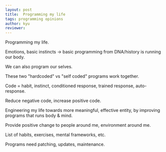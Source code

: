 ```yaml
---
layout: post
title:  Programming my life
tags: programming opinions
author: kyu
reviewer:
---
```

Programming my life.

Emotions, basic instincts -> basic programming from DNA/history is running our body.

We can also program our selves.

These two "hardcoded" vs "self coded" programs work together.

Code = habit, instinct, conditioned response, trained response, auto-response.

Reduce negative code, increase positive code.

Engineering my life towards more meaningful, effective entity, by improving programs that runs body & mind.

Provide positive change to people around me, environment around me.

List of habits, exercises, mental frameworks, etc.

Programs need patching, updates, maintenance.